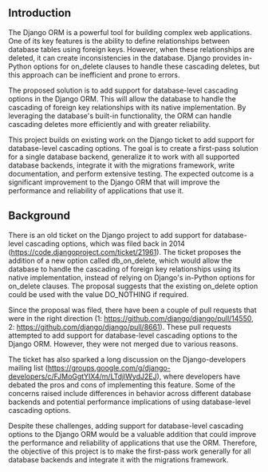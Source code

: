 ## Introduction

The Django ORM is a powerful tool for building complex web applications. One of its key features is the ability to define relationships between database tables using foreign keys. However, when these relationships are deleted, it can create inconsistencies in the database. Django provides in-Python options for on_delete clauses to handle these cascading deletes, but this approach can be inefficient and prone to errors.

The proposed solution is to add support for database-level cascading options in the Django ORM. This will allow the database to handle the cascading of foreign key relationships with its native implementation. By leveraging the database's built-in functionality, the ORM can handle cascading deletes more efficiently and with greater reliability.

This project builds on existing work on the Django ticket to add support for database-level cascading options. The goal is to create a first-pass solution for a single database backend, generalize it to work with all supported database backends, integrate it with the migrations framework, write documentation, and perform extensive testing. The expected outcome is a significant improvement to the Django ORM that will improve the performance and reliability of applications that use it.

## Background
There is an old ticket on the Django project to add support for database-level cascading options, which was filed back in 2014 (https://code.djangoproject.com/ticket/21961). The ticket proposes the addition of a new option called db_on_delete, which would allow the database to handle the cascading of foreign key relationships using its native implementation, instead of relying on Django's in-Python options for on_delete clauses. The proposal suggests that the existing on_delete option could be used with the value DO_NOTHING if required.

Since the proposal was filed, there have been a couple of pull requests that were in the right direction (1: https://github.com/django/django/pull/14550, 2: https://github.com/django/django/pull/8661). These pull requests attempted to add support for database-level cascading options to the Django ORM. However, they were not merged due to various reasons.

The ticket has also sparked a long discussion on the Django-developers mailing list (https://groups.google.com/g/django-developers/c/FJMoGgtYIX4/m/LTdjlWydJ2EJ), where developers have debated the pros and cons of implementing this feature. Some of the concerns raised include differences in behavior across different database backends and potential performance implications of using database-level cascading options.

Despite these challenges, adding support for database-level cascading options to the Django ORM would be a valuable addition that could improve the performance and reliability of applications that use the ORM. Therefore, the objective of this project is to make the first-pass work generally for all database backends and integrate it with the migrations framework.
